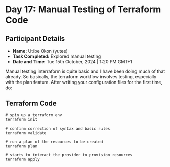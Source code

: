 # Day 17: Manual Testing of Terraform Code

## Participant Details

- **Name:** Utibe Okon (yutee)
- **Task Completed:** Explored manual testing
- **Date and Time:** Tue 15th October, 2024 | 1:20 PM GMT+1

Manual testing interraform is quite basic and I have been doing much of that already.
So basically, the terraform workflow involves testing, especially with the plan feature. After writing your configuration files for the first time, do:

## Terraform Code 
```hcl
# spin up a terraform env
terraform init

# confirm correction of syntax and basic rules
terraform validate

# run a plan of the resources to be created
terraform plan

# starts to interact the provider to provision resources
terraform apply

```